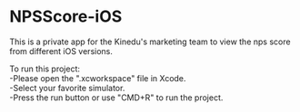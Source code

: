 # NPSScore-iOS
This is a private app for the Kinedu's marketing team to view the nps score from different iOS versions.

To run this project:</br>
-Please open the ".xcworkspace" file in Xcode.</br>
-Select your favorite simulator.</br>
-Press the run button or use "CMD+R" to run the project.</br>
